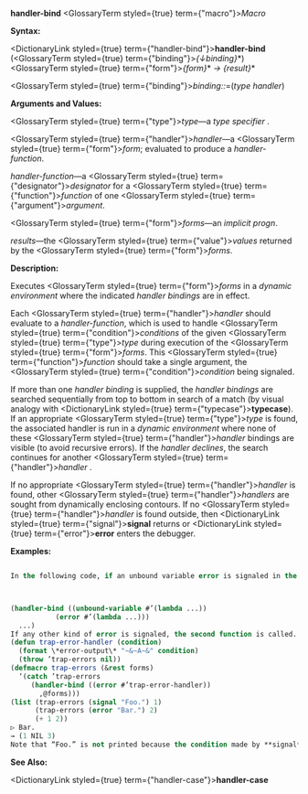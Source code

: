 **handler-bind** <GlossaryTerm styled={true} term={"macro"}><i>Macro</i></GlossaryTerm> 



**Syntax:** 



<DictionaryLink styled={true} term={"handler-bind"}><b>handler-bind</b></DictionaryLink> (<GlossaryTerm styled={true} term={"binding"}><i>\{↓binding\}</i></GlossaryTerm>\*) <GlossaryTerm styled={true} term={"form"}><i>\{form\}</i></GlossaryTerm>\* *→ \{result\}*\* 



<GlossaryTerm styled={true} term={"binding"}><i>binding::</i></GlossaryTerm>=(*type handler*) 



**Arguments and Values:** 



<GlossaryTerm styled={true} term={"type"}><i>type</i></GlossaryTerm>—a *type specifier* . 



<GlossaryTerm styled={true} term={"handler"}><i>handler</i></GlossaryTerm>—a <GlossaryTerm styled={true} term={"form"}><i>form</i></GlossaryTerm>; evaluated to produce a *handler-function*. 



*handler-function*—a <GlossaryTerm styled={true} term={"designator"}><i>designator</i></GlossaryTerm> for a <GlossaryTerm styled={true} term={"function"}><i>function</i></GlossaryTerm> of one <GlossaryTerm styled={true} term={"argument"}><i>argument</i></GlossaryTerm>. 



<GlossaryTerm styled={true} term={"form"}><i>forms</i></GlossaryTerm>—an *implicit progn*. 



*results*—the <GlossaryTerm styled={true} term={"value"}><i>values</i></GlossaryTerm> returned by the <GlossaryTerm styled={true} term={"form"}><i>forms</i></GlossaryTerm>. 



**Description:** 



Executes <GlossaryTerm styled={true} term={"form"}><i>forms</i></GlossaryTerm> in a *dynamic environment* where the indicated *handler bindings* are in effect. 



Each <GlossaryTerm styled={true} term={"handler"}><i>handler</i></GlossaryTerm> should evaluate to a *handler-function*, which is used to handle <GlossaryTerm styled={true} term={"condition"}><i>conditions</i></GlossaryTerm> of the given <GlossaryTerm styled={true} term={"type"}><i>type</i></GlossaryTerm> during execution of the <GlossaryTerm styled={true} term={"form"}><i>forms</i></GlossaryTerm>. This <GlossaryTerm styled={true} term={"function"}><i>function</i></GlossaryTerm> should take a single argument, the <GlossaryTerm styled={true} term={"condition"}><i>condition</i></GlossaryTerm> being signaled. 



If more than one *handler binding* is supplied, the *handler bindings* are searched sequentially from top to bottom in search of a match (by visual analogy with <DictionaryLink styled={true} term={"typecase"}><b>typecase</b></DictionaryLink>). If an appropriate <GlossaryTerm styled={true} term={"type"}><i>type</i></GlossaryTerm> is found, the associated handler is run in a *dynamic environment* where none of these <GlossaryTerm styled={true} term={"handler"}><i>handler</i></GlossaryTerm> bindings are visible (to avoid recursive errors). If the *handler declines*, the search continues for another <GlossaryTerm styled={true} term={"handler"}><i>handler</i></GlossaryTerm> . 



If no appropriate <GlossaryTerm styled={true} term={"handler"}><i>handler</i></GlossaryTerm> is found, other <GlossaryTerm styled={true} term={"handler"}><i>handlers</i></GlossaryTerm> are sought from dynamically enclosing contours. If no <GlossaryTerm styled={true} term={"handler"}><i>handler</i></GlossaryTerm> is found outside, then <DictionaryLink styled={true} term={"signal"}><b>signal</b></DictionaryLink> returns or <DictionaryLink styled={true} term={"error"}><b>error</b></DictionaryLink> enters the debugger. 



**Examples:**
```lisp

In the following code, if an unbound variable error is signaled in the body (and not handled by an intervening handler), the first function is called. 



(handler-bind ((unbound-variable #’(lambda ...)) 
	       (error #’(lambda ...))) 
  ...) 
If any other kind of error is signaled, the second function is called. In either case, neither handler is active while executing the code in the associated function. 
(defun trap-error-handler (condition) 
  (format \*error-output\* "~&~A~&" condition) 
  (throw ’trap-errors nil)) 
(defmacro trap-errors (&rest forms) 
  ‘(catch ’trap-errors 
     (handler-bind ((error #’trap-error-handler)) 
       ,@forms))) 
(list (trap-errors (signal "Foo.") 1) 
      (trap-errors (error "Bar.") 2) 
      (+ 1 2)) 
▷ Bar. 
→ (1 NIL 3) 
Note that “Foo.” is not printed because the condition made by **signal** is a *simple condition*, which is not of *type* **error**, so it doesn’t trigger the handler for **error** set up by trap-errors. 

```
**See Also:** 



<DictionaryLink styled={true} term={"handler-case"}><b>handler-case</b></DictionaryLink> 



